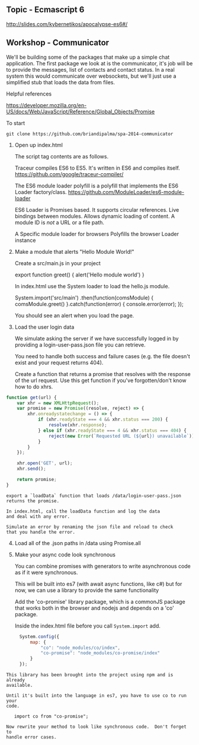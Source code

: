 Topic - Ecmascript 6
--------------------

http://slides.com/kybernetikos/apocalypse-es6#/

Workshop - Communicator
-----------------------

We'll be building some of the packages that make up a simple chat
application. The first package we look at is the communicator, it's job will be
to provide the messages, list of contacts and contact status.  In a real
system this would communicate over websockets, but we'll just use
a simplified stub that loads the data from files.

Helpful references

https://developer.mozilla.org/en-US/docs/Web/JavaScript/Reference/Global_Objects/Promise

To start

	git clone https://github.com/briandipalma/spa-2014-communicator

1. Open up index.html

	The script tag contents are as follows.
	
	Traceur compiles ES6 to ES5. It's written in ES6 and compiles itself.
	https://github.com/google/traceur-compiler/
	
	The ES6 module loader polyfill is a polyfill that implements the ES6 Loader factory/class.
	https://github.com/ModuleLoader/es6-module-loader
	
	ES6 Loader is Promises based.
	It supports circular references.
	Live bindings between modules.
	Allows dynamic loading of content.
	A module ID is *not* a URL or a file path.
	
	A Specific module loader for browsers
	Polyfills the browser Loader instance
        
2. Make a module that alerts "Hello Module World!"

   Create a src/main.js in your project
   
    export function greet() {
        alert('Hello module world')
    }   

   In index.html use the System loader to load the hello.js module.
   
    System.import('src/main')
        .then(function(comsModule) {
            comsModule.greet()
        }.catch(function(error) {
            console.error(error);
        });
            
   You should see an alert when you load the page.
   
3. Load the user login data

    We simulate asking the server if we have successfully logged in
    by providing a login-user-pass.json file you can retrieve.

    You need to handle both success and failure cases (e.g. the 
    file doesn't exist and your request returns 404).
    
    Create a function that returns a promise that resolves with the
    response of the url request. Use this get function if you've 
    forgotten/don't know how to do xhrs.
    
```javascript
function get(url) {
	var xhr = new XMLHttpRequest();
	var promise = new Promise((resolve, reject) => {
		xhr.onreadystatechange = () => {
			if (xhr.readyState === 4 && xhr.status === 200) {
				resolve(xhr.response);
			} else if (xhr.readyState === 4 && xhr.status === 404) {
				reject(new Error(`Requested URL (${url}) unavailable`));
			}
		}
	});

	xhr.open('GET', url);
	xhr.send();

	return promise;
}
```
    
    export a `loadData` function that loads /data/login-user-pass.json
    returns the promise.
    
    In index.html, call the loadData function and log the data
    and deal with any error.
    
    Simulate an error by renaming the json file and reload to check
    that you handle the error.
    
4.  Load all of the .json paths in /data using Promise.all
    
5.  Make your async code look synchronous
   
    You can combine promises with generators to write asynchronous
    code as if it were synchronous.
    
    This will be built into es7 (with await async functions, like c#)
    but for now, we can use a library to provide the same functionality
    
    Add the 'co-promise' library package, which is a commonJS package that works
    both in the browser and nodejs and depends on a 'co' package.
    
    Inside the index.html file before you call `System.import` add.

   ```javascript
        System.config({
            map: {
                "co": "node_modules/co/index",
                "co-promise": "node_modules/co-promise/index"
            }
        });
   ```
    
    This library has been brought into the project using npm and is already
    available.
    
    Until it's built into the language in es7, you have to use co to run your
    code.
    
       import co from "co-promise";
    
    Now rewrite your method to look like synchronous code.  Don't forget to
    handle error cases.
